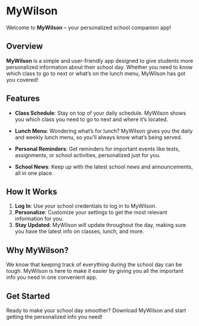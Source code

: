 # MyWilson

Welcome to **MyWilson** – your personalized school companion app!

## Overview

**MyWilson** is a simple and user-friendly app designed to give students more personalized information about their school day. Whether you need to know which class to go to next or what’s on the lunch menu, MyWilson has got you covered!

## Features

- **Class Schedule**: Stay on top of your daily schedule. MyWilson shows you which class you need to go to next and where it’s located.

- **Lunch Menu**: Wondering what’s for lunch? MyWilson gives you the daily and weekly lunch menu, so you’ll always know what’s being served.

- **Personal Reminders**: Get reminders for important events like tests, assignments, or school activities, personalized just for you.

- **School News**: Keep up with the latest school news and announcements, all in one place.

## How It Works

1. **Log In**: Use your school credentials to log in to MyWilson.
2. **Personalize**: Customize your settings to get the most relevant information for you.
3. **Stay Updated**: MyWilson will update throughout the day, making sure you have the latest info on classes, lunch, and more.

## Why MyWilson?

We know that keeping track of everything during the school day can be tough. MyWilson is here to make it easier by giving you all the important info you need in one convenient app.

## Get Started

Ready to make your school day smoother? Download MyWilson and start getting the personalized info you need!
